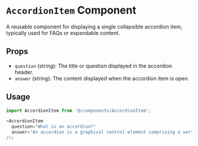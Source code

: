 # `AccordionItem` Component

A reusable component for displaying a single collapsible accordion item, typically used for FAQs or expandable content.

## Props

*   `question` (string): The title or question displayed in the accordion header.
*   `answer` (string): The content displayed when the accordion item is open.

## Usage

```typescript
import AccordionItem from '@/components/AccordionItem';

<AccordionItem
  question="What is an accordion?"
  answer="An accordion is a graphical control element comprising a vertically stacked list of items."
/>;
